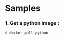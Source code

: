 # Samples

### 1. Get a python image : 

```bash
$ docker pull python
```

<script type="text/javascript" src="https://asciinema.org/a/20354.js" id="asciicast-20354" async></script>

